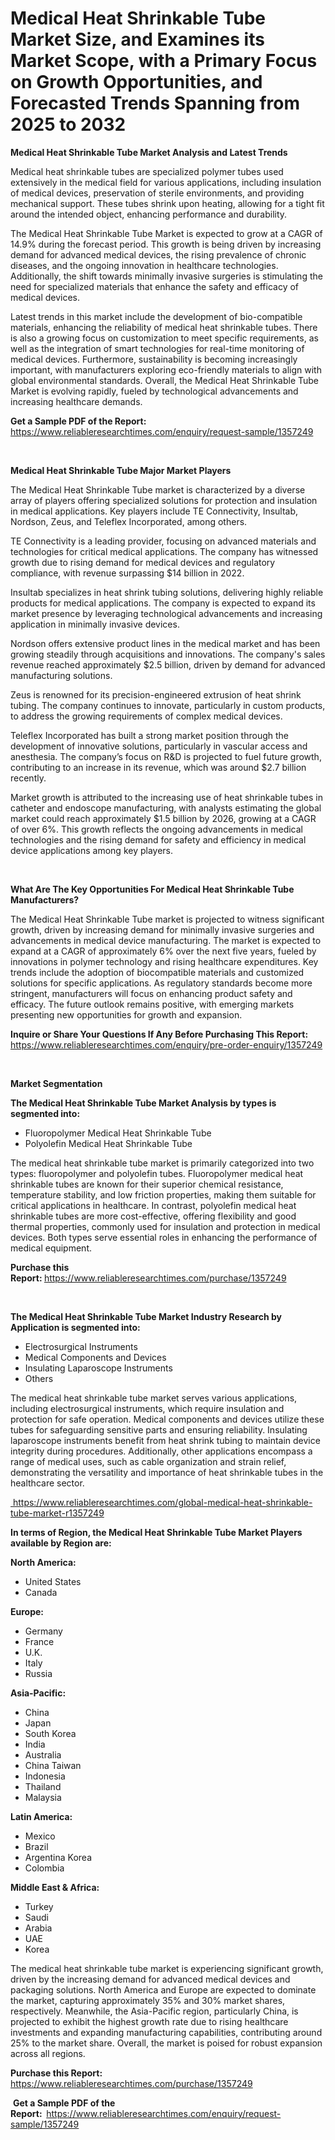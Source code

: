 <p><h1>Medical Heat Shrinkable Tube Market Size, and Examines its Market Scope, with a Primary Focus on Growth Opportunities, and Forecasted Trends Spanning from 2025 to 2032</h1></p><p><strong>Medical Heat Shrinkable Tube Market Analysis and Latest Trends</strong></p>
<p><p>Medical heat shrinkable tubes are specialized polymer tubes used extensively in the medical field for various applications, including insulation of medical devices, preservation of sterile environments, and providing mechanical support. These tubes shrink upon heating, allowing for a tight fit around the intended object, enhancing performance and durability.</p><p>The Medical Heat Shrinkable Tube Market is expected to grow at a CAGR of 14.9% during the forecast period. This growth is being driven by increasing demand for advanced medical devices, the rising prevalence of chronic diseases, and the ongoing innovation in healthcare technologies. Additionally, the shift towards minimally invasive surgeries is stimulating the need for specialized materials that enhance the safety and efficacy of medical devices.</p><p>Latest trends in this market include the development of bio-compatible materials, enhancing the reliability of medical heat shrinkable tubes. There is also a growing focus on customization to meet specific requirements, as well as the integration of smart technologies for real-time monitoring of medical devices. Furthermore, sustainability is becoming increasingly important, with manufacturers exploring eco-friendly materials to align with global environmental standards. Overall, the Medical Heat Shrinkable Tube Market is evolving rapidly, fueled by technological advancements and increasing healthcare demands.</p></p>
<p><strong>Get a Sample PDF of the Report:&nbsp;</strong> <a href="https://www.reliableresearchtimes.com/enquiry/request-sample/1357249?utm_campaign=3446&utm_medium=2&utm_source=Github&utm_content=ia&utm_term=16042025&utm_id=medical-heat-shrinkable-tube">https://www.reliableresearchtimes.com/enquiry/request-sample/1357249</a></p>
<p>&nbsp;</p>
<p><strong>Medical Heat Shrinkable Tube Major Market Players</strong></p>
<p><p>The Medical Heat Shrinkable Tube market is characterized by a diverse array of players offering specialized solutions for protection and insulation in medical applications. Key players include TE Connectivity, Insultab, Nordson, Zeus, and Teleflex Incorporated, among others.</p><p>TE Connectivity is a leading provider, focusing on advanced materials and technologies for critical medical applications. The company has witnessed growth due to rising demand for medical devices and regulatory compliance, with revenue surpassing $14 billion in 2022.</p><p>Insultab specializes in heat shrink tubing solutions, delivering highly reliable products for medical applications. The company is expected to expand its market presence by leveraging technological advancements and increasing application in minimally invasive devices.</p><p>Nordson offers extensive product lines in the medical market and has been growing steadily through acquisitions and innovations. The company's sales revenue reached approximately $2.5 billion, driven by demand for advanced manufacturing solutions.</p><p>Zeus is renowned for its precision-engineered extrusion of heat shrink tubing. The company continues to innovate, particularly in custom products, to address the growing requirements of complex medical devices.</p><p>Teleflex Incorporated has built a strong market position through the development of innovative solutions, particularly in vascular access and anesthesia. The company’s focus on R&D is projected to fuel future growth, contributing to an increase in its revenue, which was around $2.7 billion recently.</p><p>Market growth is attributed to the increasing use of heat shrinkable tubes in catheter and endoscope manufacturing, with analysts estimating the global market could reach approximately $1.5 billion by 2026, growing at a CAGR of over 6%. This growth reflects the ongoing advancements in medical technologies and the rising demand for safety and efficiency in medical device applications among key players.</p></p>
<p>&nbsp;</p>
<p><strong>What Are The Key Opportunities For Medical Heat Shrinkable Tube Manufacturers?</strong></p>
<p><p>The Medical Heat Shrinkable Tube market is projected to witness significant growth, driven by increasing demand for minimally invasive surgeries and advancements in medical device manufacturing. The market is expected to expand at a CAGR of approximately 6% over the next five years, fueled by innovations in polymer technology and rising healthcare expenditures. Key trends include the adoption of biocompatible materials and customized solutions for specific applications. As regulatory standards become more stringent, manufacturers will focus on enhancing product safety and efficacy. The future outlook remains positive, with emerging markets presenting new opportunities for growth and expansion.</p></p>
<p><strong>Inquire or Share Your Questions If Any Before Purchasing This Report:</strong> <a href="https://www.reliableresearchtimes.com/enquiry/pre-order-enquiry/1357249?utm_campaign=3446&utm_medium=2&utm_source=Github&utm_content=ia&utm_term=16042025&utm_id=medical-heat-shrinkable-tube">https://www.reliableresearchtimes.com/enquiry/pre-order-enquiry/1357249</a></p>
<p>&nbsp;</p>
<p><strong>Market Segmentation</strong></p>
<p><strong>The Medical Heat Shrinkable Tube Market Analysis by types is segmented into:</strong></p>
<p><ul><li>Fluoropolymer Medical Heat Shrinkable Tube</li><li>Polyolefin Medical Heat Shrinkable Tube</li></ul></p>
<p><p>The medical heat shrinkable tube market is primarily categorized into two types: fluoropolymer and polyolefin tubes. Fluoropolymer medical heat shrinkable tubes are known for their superior chemical resistance, temperature stability, and low friction properties, making them suitable for critical applications in healthcare. In contrast, polyolefin medical heat shrinkable tubes are more cost-effective, offering flexibility and good thermal properties, commonly used for insulation and protection in medical devices. Both types serve essential roles in enhancing the performance of medical equipment.</p></p>
<p><strong>Purchase this Report:&nbsp;</strong><a href="https://www.reliableresearchtimes.com/purchase/1357249?utm_campaign=3446&utm_medium=2&utm_source=Github&utm_content=ia&utm_term=16042025&utm_id=medical-heat-shrinkable-tube">https://www.reliableresearchtimes.com/purchase/1357249</a></p>
<p>&nbsp;</p>
<p><strong>The Medical Heat Shrinkable Tube Market Industry Research by Application is segmented into:</strong></p>
<p><ul><li>Electrosurgical Instruments</li><li>Medical Components and Devices</li><li>Insulating Laparoscope Instruments</li><li>Others</li></ul></p>
<p><p>The medical heat shrinkable tube market serves various applications, including electrosurgical instruments, which require insulation and protection for safe operation. Medical components and devices utilize these tubes for safeguarding sensitive parts and ensuring reliability. Insulating laparoscope instruments benefit from heat shrink tubing to maintain device integrity during procedures. Additionally, other applications encompass a range of medical uses, such as cable organization and strain relief, demonstrating the versatility and importance of heat shrinkable tubes in the healthcare sector.</p></p>
<p><a href="https://www.reliableresearchtimes.com/global-medical-heat-shrinkable-tube-market-r1357249?utm_campaign=3446&utm_medium=2&utm_source=Github&utm_content=ia&utm_term=16042025&utm_id=medical-heat-shrinkable-tube">&nbsp;https://www.reliableresearchtimes.com/global-medical-heat-shrinkable-tube-market-r1357249</a></p>
<p><strong>In terms of Region, the Medical Heat Shrinkable Tube Market Players available by Region are:</strong></p>
<p>
    <p> <strong> North America: </strong>
        <ul>
            <li>United States</li>
            <li>Canada</li>
        </ul>
        </p> 
    <p> <strong> Europe: </strong>
        <ul>
            <li>Germany</li>
            <li>France</li>
            <li>U.K.</li>
            <li>Italy</li>
            <li>Russia</li>
        </ul>
        </p> 
    <p> <strong> Asia-Pacific: </strong>
        <ul>
            <li>China</li>
            <li>Japan</li>
            <li>South Korea</li>
            <li>India</li>
            <li>Australia</li>
            <li>China Taiwan</li>
            <li>Indonesia</li>
            <li>Thailand</li>
            <li>Malaysia</li>
        </ul>
        </p> 
    <p> <strong> Latin America: </strong>
        <ul>
            <li>Mexico</li>
            <li>Brazil</li>
            <li>Argentina Korea</li>
            <li>Colombia</li>
        </ul>
        </p> 
    <p> <strong> Middle East & Africa: </strong>
        <ul>
            <li>Turkey</li>
            <li>Saudi</li>
            <li>Arabia</li>
            <li>UAE</li>
            <li>Korea</li>
        </ul>
    </p>
    </p>
<p><p>The medical heat shrinkable tube market is experiencing significant growth, driven by the increasing demand for advanced medical devices and packaging solutions. North America and Europe are expected to dominate the market, capturing approximately 35% and 30% market shares, respectively. Meanwhile, the Asia-Pacific region, particularly China, is projected to exhibit the highest growth rate due to rising healthcare investments and expanding manufacturing capabilities, contributing around 25% to the market share. Overall, the market is poised for robust expansion across all regions.</p></p>
<p><strong>Purchase this Report: </strong><a href="https://www.reliableresearchtimes.com/purchase/1357249?utm_campaign=3446&utm_medium=2&utm_source=Github&utm_content=ia&utm_term=16042025&utm_id=medical-heat-shrinkable-tube">https://www.reliableresearchtimes.com/purchase/1357249</a></p>
<p>&nbsp;<strong>Get a Sample PDF of the Report:&nbsp;&nbsp;</strong><a href="https://www.reliableresearchtimes.com/enquiry/request-sample/1357249?utm_campaign=3446&utm_medium=2&utm_source=Github&utm_content=ia&utm_term=16042025&utm_id=medical-heat-shrinkable-tube">https://www.reliableresearchtimes.com/enquiry/request-sample/1357249</a></p>
<p><strong></strong></p>
<p><p></p><p></p><p></p></p>